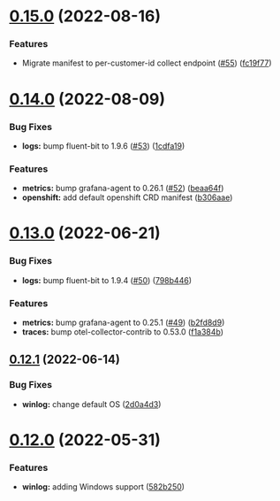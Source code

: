# [0.15.0](https://github.com/observeinc/manifests/compare/v0.14.0...v0.15.0) (2022-08-16)


### Features

* Migrate manifest to per-customer-id collect endpoint ([#55](https://github.com/observeinc/manifests/issues/55)) ([fc19f77](https://github.com/observeinc/manifests/commit/fc19f7770d28514bd83209413a2b8e1629127b37))



# [0.14.0](https://github.com/observeinc/manifests/compare/v0.13.0...v0.14.0) (2022-08-09)


### Bug Fixes

* **logs:** bump fluent-bit to 1.9.6 ([#53](https://github.com/observeinc/manifests/issues/53)) ([1cdfa19](https://github.com/observeinc/manifests/commit/1cdfa19ef3271de01f15cc26c4146d21bd4b9bba))


### Features

* **metrics:** bump grafana-agent to 0.26.1 ([#52](https://github.com/observeinc/manifests/issues/52)) ([beaa64f](https://github.com/observeinc/manifests/commit/beaa64f21455746447228307dd4d80a232afe94a))
* **openshift:** add default openshift CRD manifest ([b306aae](https://github.com/observeinc/manifests/commit/b306aae3efedc7f23503fb0660b88775b2574582))



# [0.13.0](https://github.com/observeinc/manifests/compare/v0.12.1...v0.13.0) (2022-06-21)


### Bug Fixes

* **logs:** bump fluent-bit to 1.9.4 ([#50](https://github.com/observeinc/manifests/issues/50)) ([798b446](https://github.com/observeinc/manifests/commit/798b4465addaa5913c95e25a02cf605cd0f59985))


### Features

* **metrics:** bump grafana-agent to 0.25.1 ([#49](https://github.com/observeinc/manifests/issues/49)) ([b2fd8d9](https://github.com/observeinc/manifests/commit/b2fd8d98d237ab2e4f7c702064bdd6c775f5665f))
* **traces:** bump otel-collector-contrib to 0.53.0 ([f1a384b](https://github.com/observeinc/manifests/commit/f1a384b9b9181ac6df3575e0f0a09e518ded3f2c))



## [0.12.1](https://github.com/observeinc/manifests/compare/v0.12.0...v0.12.1) (2022-06-14)


### Bug Fixes

* **winlog:** change default OS ([2d0a4d3](https://github.com/observeinc/manifests/commit/2d0a4d3a8c19bf8b4330914a8856029f127274dd))



# [0.12.0](https://github.com/observeinc/manifests/compare/v0.11.2...v0.12.0) (2022-05-31)


### Features

* **winlog:** adding Windows support ([582b250](https://github.com/observeinc/manifests/commit/582b250cdf563f8a29cd92f87a2f3febac5e7013))



